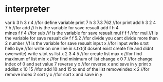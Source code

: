 # interpreter


var b 3 h 3 r 4   //for define variable
print 7 h 3 7.3 762  //for print
add h 3 2 4 7 h //for add // h is the variable for save resualt
add f h 4  
mines  f f 4 //for sub //f is the variable for save resualt
mul f f f //for mul //f is the variable for save resualt
div f f 5.2  //for divide you cant divide more than 2 number //f is the variable for save resualt
input x //for input
write s.txt hello bye //for write on one line in s.txt(if dosent exist create file and didnt owerwrite)
write s.txt ss 
list x 2 3 4 5 //for create list
max x //for find maximum of list
min x //for find minimum of list
change x 0 7 //for change index of 0 and set value 7
reverse y x //for reverse x and save in y
print x
addlist x 10 15 //for add 10 and 15 to end of the list
removeindex x 2 //for remove index 2
sort y x //for sort x and save in y
